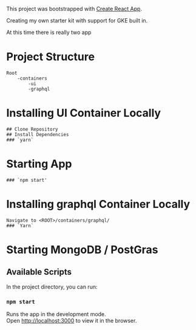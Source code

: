 This project was bootstrapped with [Create React App](https://github.com/facebook/create-react-app).

Creating my own starter kit with support for GKE built in.

At this time there is really two app 
# Project Structure
	Root 
		-containers
			-ui
			-graphql

# Installing UI Container Locally
	## Clone Repository
	## Install Dependencies
	### `yarn`
# Starting App
	### `npm start'
# Installing graphql Container Locally
	Navigate to <ROOT>/containers/graphql/
	### `Yarn`

# Starting MongoDB / PostGras

## Available Scripts

In the project directory, you can run:

### `npm start`

Runs the app in the development mode.<br />
Open [http://localhost:3000](http://localhost:3000) to view it in the browser.

